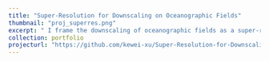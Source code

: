 ```yaml
---
title: "Super-Resolution for Downscaling on Oceanographic Fields"
thumbnail: "proj_superres.png"
excerpt: " I frame the downscaling of oceanographic fields as a super-resolution task and address it with a deep learning approach. Building on the classical [SRCNN](https://arxiv.org/abs/1501.00092). I optimize both the network architecture and the data pipeline, and achieve satisfactory results on the NATL60 dataset."
collection: portfolio
projecturl: "https://github.com/kewei-xu/Super-Resolution-for-Downscaling-on-Oceanographic-Fields"
---
```


<!-- This is an item in your portfolio. It can be have images or nice text. If you name the file .md, it will be parsed as markdown. If you name the file .html, it will be parsed as HTML.  -->
